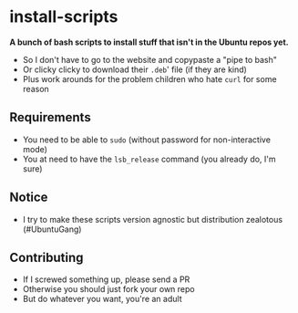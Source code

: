 # install-scripts

__A bunch of bash scripts to install stuff that isn't in the Ubuntu repos yet.__
  * So I don't have to go to the website and copypaste a "pipe to bash" 
  * Or clicky clicky to download their `.deb`' file (if they are kind)
  * Plus work arounds for the problem children who hate `curl` for some reason

## Requirements
  * You need to be able to `sudo` (without password for non-interactive mode)
  * You at need to have the `lsb_release` command (you already do, I'm sure)

## Notice
  * I try to make these scripts version agnostic but distribution zealotous (#UbuntuGang)

## Contributing
  * If I screwed something up, please send a PR
  * Otherwise you should just fork your own repo
  * But do whatever you want, you're an adult
